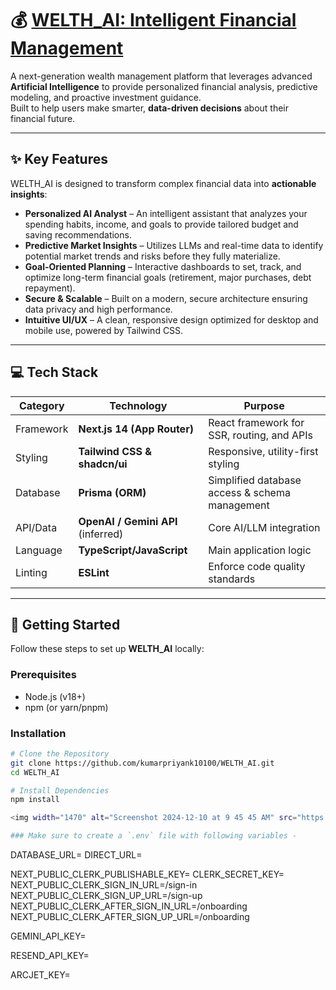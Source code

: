 # 💰 [WELTH_AI: Intelligent Financial Management](https://github.com/kumarpriyank10100/WELTH_AI)

A next-generation wealth management platform that leverages advanced **Artificial Intelligence** to provide personalized financial analysis, predictive modeling, and proactive investment guidance.  
Built to help users make smarter, **data-driven decisions** about their financial future.  

---

## ✨ Key Features  

WELTH_AI is designed to transform complex financial data into **actionable insights**:  

- **Personalized AI Analyst** – An intelligent assistant that analyzes your spending habits, income, and goals to provide tailored budget and saving recommendations.  
- **Predictive Market Insights** – Utilizes LLMs and real-time data to identify potential market trends and risks before they fully materialize.  
- **Goal-Oriented Planning** – Interactive dashboards to set, track, and optimize long-term financial goals (retirement, major purchases, debt repayment).  
- **Secure & Scalable** – Built on a modern, secure architecture ensuring data privacy and high performance.  
- **Intuitive UI/UX** – A clean, responsive design optimized for desktop and mobile use, powered by Tailwind CSS.  

---

## 💻 Tech Stack  

| Category     | Technology          | Purpose |
|--------------|---------------------|---------|
| Framework    | **Next.js 14 (App Router)** | React framework for SSR, routing, and APIs |
| Styling      | **Tailwind CSS & shadcn/ui** | Responsive, utility-first styling |
| Database     | **Prisma (ORM)**    | Simplified database access & schema management |
| API/Data     | **OpenAI / Gemini API** (inferred) | Core AI/LLM integration |
| Language     | **TypeScript/JavaScript** | Main application logic |
| Linting      | **ESLint**          | Enforce code quality standards |

---

## 🚀 Getting Started  

Follow these steps to set up **WELTH_AI** locally:  

### Prerequisites  
- Node.js (v18+)  
- npm (or yarn/pnpm)  

### Installation  
```bash
# Clone the Repository
git clone https://github.com/kumarpriyank10100/WELTH_AI.git
cd WELTH_AI

# Install Dependencies
npm install

<img width="1470" alt="Screenshot 2024-12-10 at 9 45 45 AM" src="https://github.com/user-attachments/assets/1bc50b85-b421-4122-8ba4-ae68b2b61432">

### Make sure to create a `.env` file with following variables -

```
DATABASE_URL=
DIRECT_URL=

NEXT_PUBLIC_CLERK_PUBLISHABLE_KEY=
CLERK_SECRET_KEY=
NEXT_PUBLIC_CLERK_SIGN_IN_URL=/sign-in
NEXT_PUBLIC_CLERK_SIGN_UP_URL=/sign-up
NEXT_PUBLIC_CLERK_AFTER_SIGN_IN_URL=/onboarding
NEXT_PUBLIC_CLERK_AFTER_SIGN_UP_URL=/onboarding

GEMINI_API_KEY=

RESEND_API_KEY=

ARCJET_KEY=
```
